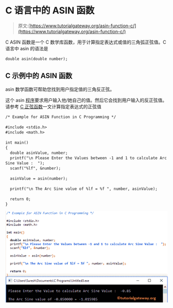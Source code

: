 # C 语言中的 ASIN 函数

> 原文:[https://www.tutorialgateway.org/asin-function-c/](https://www.tutorialgateway.org/asin-function-c/)

C ASIN 函数是一个 C 数学库函数，用于计算指定表达式或值的三角弧正弦值。C 语言中 asin 的语法是

```
double asin(double number);
```

## C 示例中的 ASIN 函数

asin 数学函数可帮助您找到用户指定值的三角反正弦。

这个 asin [程序](https://www.tutorialgateway.org/c-programming-examples/)要求用户输入他/她自己的值。然后它会找到用户输入的反正弦值。请参考 [C 正弦函数](https://www.tutorialgateway.org/sin-function-in-c/)一文计算指定表达式的正弦值

```
/* Example for ASIN Function in C Programming */

#include <stdio.h>
#include <math.h>

int main()
{
  double asinValue, number;
  printf("\n Please Enter the Values between -1 and 1 to calculate Arc Sine Value :  ");
  scanf("%lf", &number);

  asinValue = asin(number);

  printf("\n The Arc Sine value of %lf = %f ", number, asinValue);

  return 0;
}
```

![ASIN Function in C Programming 1](img/ca46af5798e47d5652332f0a230c762b.png)